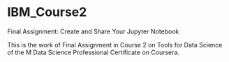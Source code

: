 # IBM_Course2
Final Assignment: Create and Share Your Jupyter Notebook

This is the work of Final Assignment in Course 2 on Tools for Data Science of the M Data Science Professional Certificate on Coursera.
